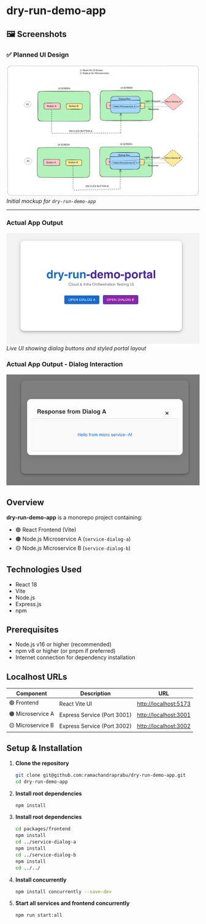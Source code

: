 # dry-run-demo-app

## 🖼️ Screenshots

### ✅ Planned UI Design

![Planned Design](./dryrun-demo-app.jpeg)  
*Initial mockup for `dry-run-demo-app`*

---

### Actual App Output

![App Output](./app-output.png)  
*Live UI showing dialog buttons and styled portal layout*

### Actual App Output - Dialog Interaction

![App Output](./app-output-dialog.png)  

## Overview

**dry-run-demo-app** is a monorepo project containing:

- 🟢 React Frontend (Vite)  
- 🟠 Node.js Microservice A (`service-dialog-a`)  
- 🟡 Node.js Microservice B (`service-dialog-b`)  

## Technologies Used

- React 18  
- Vite  
- Node.js  
- Express.js  
- npm  

## Prerequisites

- Node.js v16 or higher (recommended)  
- npm v8 or higher (or pnpm if preferred)  
- Internet connection for dependency installation  

## Localhost URLs

| Component         | Description                | URL                             |
|-------------------|----------------------------|--------------------------------|
| 🟢 Frontend       | React Vite UI               | [http://localhost:5173](http://localhost:5173) |
| 🟠 Microservice A | Express Service (Port 3001) | [http://localhost:3001](http://localhost:3001) |
| 🟡 Microservice B | Express Service (Port 3002) | [http://localhost:3002](http://localhost:3002) |

## Setup & Installation

1. **Clone the repository**

   ```bash
   git clone git@github.com:ramachandraprabu/dry-run-demo-app.git
   cd dry-run-demo-app

2. **Install root dependencies**

   ```bash
   npm install

3. **Install root dependencies**

   ```bash
   cd packages/frontend
   npm install
   cd ../service-dialog-a
   npm install
   cd ../service-dialog-b
   npm install
   cd ../../

3. **Install concurrently**

    ```bash
    npm install concurrently --save-dev

4. **Start all services and frontend concurrently**

    ```bash
    npm run start:all